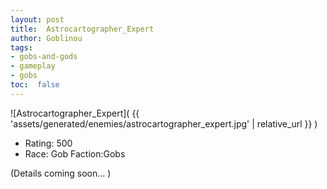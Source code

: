 ```yaml
---
layout: post
title:  Astrocartographer_Expert
author: Goblinou
tags:
- gobs-and-gods
- gameplay
- gobs
toc:  false
---
```


![Astrocartographer_Expert]( {{ 'assets/generated/enemies/astrocartographer_expert.jpg' | relative_url }} )
- Rating: 500
- Race: Gob  Faction:Gobs

(Details coming soon... )
